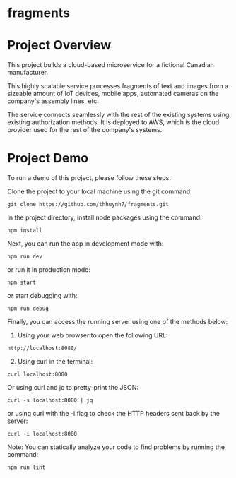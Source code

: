 # fragments
# Project Overview
This project builds a cloud-based microservice for a fictional Canadian manufacturer. 

This highly scalable service processes fragments of text and images from a sizeable amount of IoT devices, mobile apps, automated cameras on the company's assembly lines, etc.

The service connects seamlessly with the rest of the existing systems using existing authorization methods. It is deployed to AWS, which is the cloud provider used for the rest of the company's systems.

# Project Demo
To run a demo of this project, please follow these steps.

Clone the project to your local machine using the git command:
```
git clone https://github.com/thhuynh7/fragments.git
```
In the project directory, install node packages using the command:
```
npm install
```
Next, you can run the app in development mode with:
```
npm run dev 
```
or run it in production mode:
```
npm start 
```
or start debugging with:
```
npm run debug 
```

Finally, you can access the running server using one of the methods below:
1. Using your web browser to open the following URL:
```
http://localhost:8080/
```
2. Using curl in the terminal: 
```
curl localhost:8080
```
Or using curl and jq to pretty-print the JSON:
```
curl -s localhost:8080 | jq
```
or using curl with the -i flag to check the HTTP headers sent back by the server:
```
curl -i localhost:8080
```

Note: You can statically analyze your code to find problems by running the command:
```
npm run lint
```
